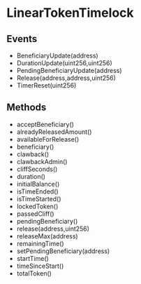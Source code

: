# LinearTokenTimelock

## Events


 - BeneficiaryUpdate(address)
 - DurationUpdate(uint256,uint256)
 - PendingBeneficiaryUpdate(address)
 - Release(address,address,uint256)
 - TimerReset(uint256)

## Methods


 - acceptBeneficiary()
 - alreadyReleasedAmount()
 - availableForRelease()
 - beneficiary()
 - clawback()
 - clawbackAdmin()
 - cliffSeconds()
 - duration()
 - initialBalance()
 - isTimeEnded()
 - isTimeStarted()
 - lockedToken()
 - passedCliff()
 - pendingBeneficiary()
 - release(address,uint256)
 - releaseMax(address)
 - remainingTime()
 - setPendingBeneficiary(address)
 - startTime()
 - timeSinceStart()
 - totalToken()
